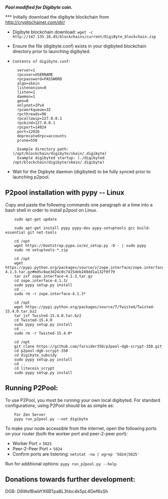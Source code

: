 ***Pool modified for Digibyte coin.***

*** Initially download the digibyte blockchain from http://cryptochainer.com/dir/

* Digibyte blockchain download: `wget -c http://147.135.10.45/blockchains/current/DigiByte_blockchain.zip`

* Ensure the file (digibyte.conf) exists in your digibyted blockchain directory prior to launching digibyted.
		
* `Contents of digibyte.conf:`

		server=1
		rpcuser=USERNAME
		rpcpassword=PASSWORD
		algo=skein
		listenonion=0
		listen=1
		daemon=1
		gen=0
		onlynet=IPv4
		rpcworkqueue=32
		rpcthreads=96
		rpcallowip=127.0.0.1
		rpcbind=127.0.0.1
		rpcport=14024
		port=12026
		deprecatedrpc=accounts
		prune=550
		
		Example directory path: (/opt/blockchain/digibyte/skein/.digibyte)		
		Example digibyted startup: (./digibyted /opt/blockchain/digibyte/skein/.digibyte)
		
* Wait for the Digibyte daemon (digibyted) to be fully synced prior to launching p2pool.


P2pool installation with pypy -- Linux
---------------------------------------

Copy and paste the following commands one paragraph at a time into a bash shell in order to install p2pool on Linux.


		sudo apt-get update

		sudo apt-get install pypy pypy-dev pypy-setuptools gcc build-essential git net-tools

		cd /opt
		wget https://bootstrap.pypa.io/ez_setup.py -O - | sudo pypy
		sudo rm setuptools-*.zip

		cd /opt
		wget https://pypi.python.org/packages/source/z/zope.interface/zope.interface-4.1.3.tar.gz#md5=9ae3d24c0c7415deb249dd1a132f0f79
		tar zxf zope.interface-4.1.3.tar.gz
		cd zope.interface-4.1.3/
		sudo pypy setup.py install
		cd ..
		sudo rm -r zope.interface-4.1.3*

		cd /opt
		wget https://pypi.python.org/packages/source/T/Twisted/Twisted-15.4.0.tar.bz2
		tar jxf Twisted-15.4.0.tar.bz2
		cd Twisted-15.4.0
		sudo pypy setup.py install
		cd ..
		sudo rm -r Twisted-15.4.0*

		cd /opt
		git clone https://github.com/farsider350/p2pool-dgb-scrypt-350.git
		cd p2pool-dgb-scrypt-350
		cd digibyte_subsidy
		sudo pypy setup.py install
		cd ..
		cd litecoin_scrypt
		sudo pypy setup.py install    


Running P2Pool:
-------------------------
To use P2Pool, you must be running your own local digibyted. For standard configurations, using P2Pool should be as simple as:

		For Zen Server
		pypy run_p2pool.py --net digibyte
		
To make your node accessible from the internet, open the following ports on your router (both the worker port and peer-2-peer port): 
* Worker Port = `5025`
* Peer-2-Peer Port = `5024`
* Confirm ports are listening: `netstat -na | egrep '5024|5025'` 

Run for additional options: `pypy run_p2pool.py --help`


Donations towards further development:
-------------------------
DGB: D8WsfBwbYX6BTpaBL3hbc4k5pL4Def6sSh
